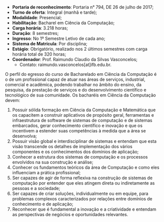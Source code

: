 - **Portaria de reconhecimento**: Portaria n° 794, DE 26  de julho de 2017;
- **Turno de oferta**: Integral (manhã e tarde);
- **Modalidade**: Presencial;
- **Habilitação**: Bacharel em Ciência da Computação;
- **Carga horária**: 3.218 horas;
- **Duração**: 8 semestres;
- **Ingresso**: No 1º Semestre Letivo de cada ano;
- **Sistema de Matrícula**: Por disciplina;
- **Estágio**: Obrigatório, realizado nos 2 últimos semestres com carga horária total de 320 horas;
- **Coordenador**: Prof. Raimundo Claudio da Silvas Vasconcelos;
  - Contato: raimundo.vasconcelos[at]ifb.edu.br.


O perfil do egresso do curso de Bacharelado em Ciência da Computação é o de um profissional capaz de atuar nas áreas de serviços, industrial, comercial e acadêmica, podendo trabalhar no âmbito do ensino, da pesquisa, da prestação de serviços e do desenvolvimento científico e tecnológico de sua comunidade. Os bacharéis em Ciência da Computação devem:

1. Possuir sólida formação em Ciência da Computação e Matemática que os capacitem a construir aplicativos de propósito geral, ferramentas e infraestrutura de software de sistemas de computação e de sistemas embarcados, gerar conhecimento científico e inovação e que os incentivem a estender suas competências à medida que a área se desenvolva;
2. Possuir visão global e interdisciplinar de sistemas e entendam que esta visão transcende os detalhes de implementação dos vários componentes e os conhecimentos dos domínios de aplicação;
3. Conhecer a estrutura dos sistemas de computação e os processos envolvidos na sua construção e análise;
4. Conhecer os fundamentos teóricos da área de Computação e como eles influenciam a prática profissional;
5. Ser capazes de agir de forma reflexiva na construção de sistemas de computação por entender que eles atingem direta ou indiretamente as pessoas e a sociedade;
6. Ser capazes de criar soluções, individualmente ou em equipe, para problemas complexos caracterizados por relações entre domínios de conhecimento e de aplicação;
7. Reconhecer que é fundamental a inovação e a criatividade e entendam as perspectivas de negócios e oportunidades relevantes.
